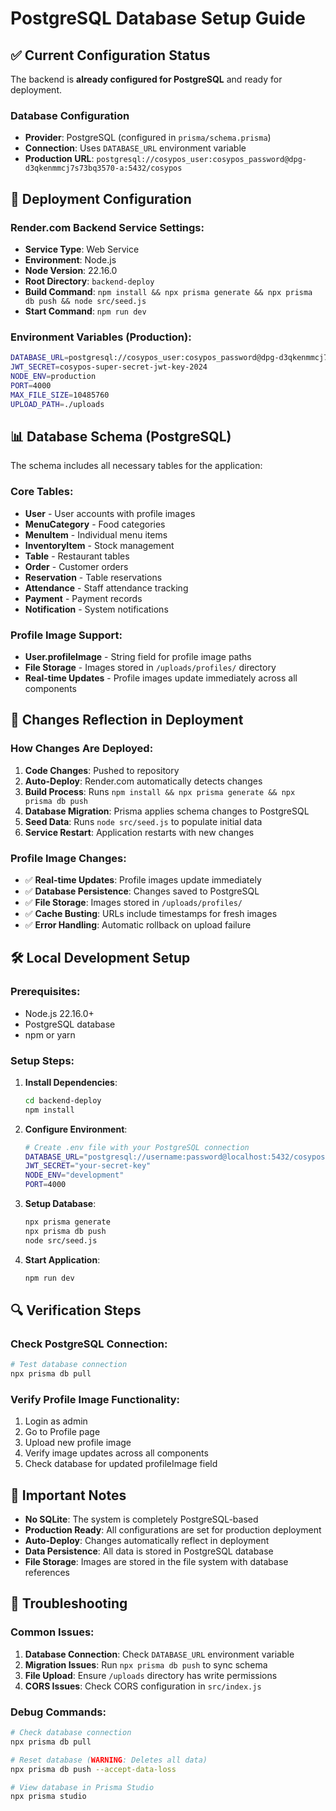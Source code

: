 # PostgreSQL Database Setup Guide

## ✅ Current Configuration Status

The backend is **already configured for PostgreSQL** and ready for deployment.

### Database Configuration
- **Provider**: PostgreSQL (configured in `prisma/schema.prisma`)
- **Connection**: Uses `DATABASE_URL` environment variable
- **Production URL**: `postgresql://cosypos_user:cosypos_password@dpg-d3qkenmmcj7s73bq3570-a:5432/cosypos`

## 🚀 Deployment Configuration

### Render.com Backend Service Settings:
- **Service Type**: Web Service
- **Environment**: Node.js
- **Node Version**: 22.16.0
- **Root Directory**: `backend-deploy`
- **Build Command**: `npm install && npx prisma generate && npx prisma db push && node src/seed.js`
- **Start Command**: `npm run dev`

### Environment Variables (Production):
```bash
DATABASE_URL=postgresql://cosypos_user:cosypos_password@dpg-d3qkenmmcj7s73bq3570-a:5432/cosypos
JWT_SECRET=cosypos-super-secret-jwt-key-2024
NODE_ENV=production
PORT=4000
MAX_FILE_SIZE=10485760
UPLOAD_PATH=./uploads
```

## 📊 Database Schema (PostgreSQL)

The schema includes all necessary tables for the application:

### Core Tables:
- **User** - User accounts with profile images
- **MenuCategory** - Food categories
- **MenuItem** - Individual menu items
- **InventoryItem** - Stock management
- **Table** - Restaurant tables
- **Order** - Customer orders
- **Reservation** - Table reservations
- **Attendance** - Staff attendance tracking
- **Payment** - Payment records
- **Notification** - System notifications

### Profile Image Support:
- **User.profileImage** - String field for profile image paths
- **File Storage** - Images stored in `/uploads/profiles/` directory
- **Real-time Updates** - Profile images update immediately across all components

## 🔄 Changes Reflection in Deployment

### How Changes Are Deployed:
1. **Code Changes**: Pushed to repository
2. **Auto-Deploy**: Render.com automatically detects changes
3. **Build Process**: Runs `npm install && npx prisma generate && npx prisma db push`
4. **Database Migration**: Prisma applies schema changes to PostgreSQL
5. **Seed Data**: Runs `node src/seed.js` to populate initial data
6. **Service Restart**: Application restarts with new changes

### Profile Image Changes:
- ✅ **Real-time Updates**: Profile images update immediately
- ✅ **Database Persistence**: Changes saved to PostgreSQL
- ✅ **File Storage**: Images stored in `/uploads/profiles/`
- ✅ **Cache Busting**: URLs include timestamps for fresh images
- ✅ **Error Handling**: Automatic rollback on upload failure

## 🛠️ Local Development Setup

### Prerequisites:
- Node.js 22.16.0+
- PostgreSQL database
- npm or yarn

### Setup Steps:
1. **Install Dependencies**:
   ```bash
   cd backend-deploy
   npm install
   ```

2. **Configure Environment**:
   ```bash
   # Create .env file with your PostgreSQL connection
   DATABASE_URL="postgresql://username:password@localhost:5432/cosypos"
   JWT_SECRET="your-secret-key"
   NODE_ENV="development"
   PORT=4000
   ```

3. **Setup Database**:
   ```bash
   npx prisma generate
   npx prisma db push
   node src/seed.js
   ```

4. **Start Application**:
   ```bash
   npm run dev
   ```

## 🔍 Verification Steps

### Check PostgreSQL Connection:
```bash
# Test database connection
npx prisma db pull
```

### Verify Profile Image Functionality:
1. Login as admin
2. Go to Profile page
3. Upload new profile image
4. Verify image updates across all components
5. Check database for updated profileImage field

## 📝 Important Notes

- **No SQLite**: The system is completely PostgreSQL-based
- **Production Ready**: All configurations are set for production deployment
- **Auto-Deploy**: Changes automatically reflect in deployment
- **Data Persistence**: All data is stored in PostgreSQL database
- **File Storage**: Images are stored in the file system with database references

## 🚨 Troubleshooting

### Common Issues:
1. **Database Connection**: Check `DATABASE_URL` environment variable
2. **Migration Issues**: Run `npx prisma db push` to sync schema
3. **File Upload**: Ensure `/uploads` directory has write permissions
4. **CORS Issues**: Check CORS configuration in `src/index.js`

### Debug Commands:
```bash
# Check database connection
npx prisma db pull

# Reset database (WARNING: Deletes all data)
npx prisma db push --accept-data-loss

# View database in Prisma Studio
npx prisma studio
```
